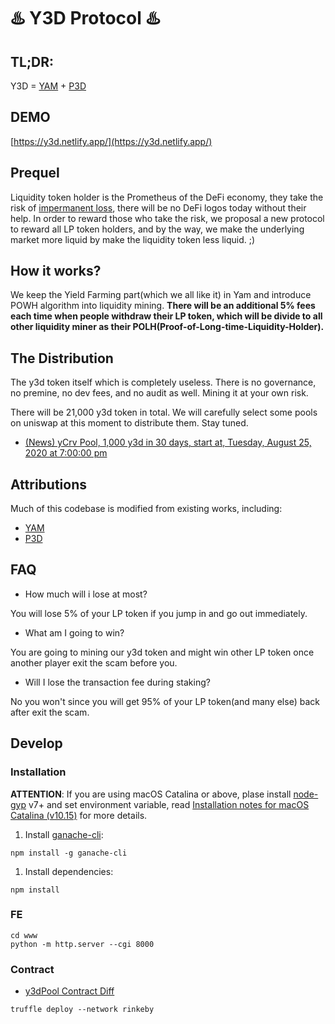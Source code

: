 #  ♨️ Y3D Protocol ♨️

## TL;DR:

Y3D = [YAM](https://yam.finance) + [P3D](https://powh.io)

## DEMO
[https://y3d.netlify.app/](https://y3d.netlify.app/)

## Prequel 

Liquidity token holder is the Prometheus of the DeFi economy, they take the risk of [impermanent loss](https://medium.com/@pintail/uniswap-a-good-deal-for-liquidity-providers-104c0b6816f2), there will be no DeFi logos today without their help. In order to reward those who take the risk, we proposal a new protocol to reward all LP token holders, and by the way, we make the underlying market more liquid by make the liquidity token less liquid. ;)

## How it works?

We keep the Yield Farming part(which we all like it) in Yam and introduce POWH algorithm into liquidity mining. **There will be an additional 5% fees each time when people withdraw their LP token, which will be divide to all other liquidity miner as their POLH(Proof-of-Long-time-Liquidity-Holder).**

## The Distribution

The y3d token itself which is completely useless. There is no governance, no premine, no dev fees, and no audit as well. Mining it at your own risk.

There will be 21,000 y3d token in total. We will carefully select some pools on uniswap at this moment to distribute them. Stay tuned.

- [(News) yCrv Pool, 1,000 y3d in 30 days, start at, Tuesday, August 25, 2020 at 7:00:00 pm](https://twitter.com/Y3dScam/status/1297933387202613251)


## Attributions
Much of this codebase is modified from existing works, including:
- [YAM](https://yam.finance)
- [P3D](https://powh.io)


## FAQ

- How much will i lose at most?

You will lose 5% of your LP token if you jump in and go out immediately.

- What am I going to win?

You are going to mining our y3d token and might win other LP token once another player exit the scam before you.

- Will I lose the transaction fee during staking?

No you won't since you will get 95% of your LP token(and many else) back after exit the scam.

## Develop

### Installation

**ATTENTION**: If you are using macOS Catalina or above, plase install [node-gyp](https://github.com/nodejs/node-gyp) v7+ and set environment variable, read [Installation notes for macOS Catalina (v10.15)](https://github.com/nodejs/node-gyp/blob/master/macOS_Catalina.md) for more details.

1. Install [ganache-cli](https://github.com/trufflesuite/ganache-cli):

```shell
npm install -g ganache-cli
```

1. Install dependencies:

```shell
npm install
```

### FE
```shell
cd www
python -m http.server --cgi 8000
```

### Contract
- [y3dPool Contract Diff](https://gist.github.com/lychees/8cf40410871e98438080963913302a83/revisions)

```shell
truffle deploy --network rinkeby
```
